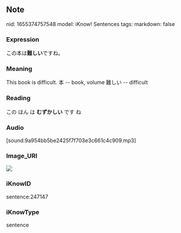 ## Note
nid: 1655374757548
model: iKnow! Sentences
tags: 
markdown: false

### Expression
この本は<b>難しい</b>ですね。

### Meaning
This book is difficult.
本 -- book, volume
難しい -- difficult

### Reading
この ほん は <b>むずかしい</b> です ね

### Audio
[sound:9a954bb5be2425f7f703e3c661c4c909.mp3]

### Image_URI
<img src="182fd230d0901bd58c13d621ac1c8968.jpg">

### iKnowID
sentence:247147

### iKnowType
sentence
